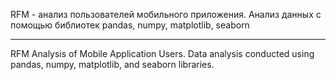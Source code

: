 RFM - анализ пользователей мобильного приложения. Анализ данных с помощью библиотек pandas, numpy, matplotlib, seaborn

---

RFM Analysis of Mobile Application Users. Data analysis conducted using pandas, numpy, matplotlib, and seaborn libraries.
